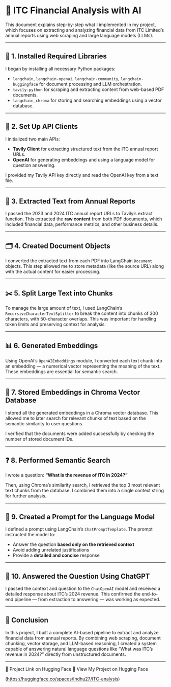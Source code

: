 
# 📄 ITC Financial Analysis with AI

This document explains step-by-step what I implemented in my project, which focuses on extracting and analyzing financial data from ITC Limited’s annual reports using web scraping and large language models (LLMs).

---

## 🔧 1. **Installed Required Libraries**

I began by installing all necessary Python packages:

* `langchain`, `langchain-openai`, `langchain-community`, `langchain-huggingface` for document processing and LLM orchestration.
* `tavily-python` for scraping and extracting content from web-based PDF documents.
* `langchain_chroma` for storing and searching embeddings using a vector database.

---

## 🔑 2. **Set Up API Clients**

I initialized two main APIs:

* **Tavily Client** for extracting structured text from the ITC annual report URLs.
* **OpenAI** for generating embeddings and using a language model for question answering.

I provided my Tavily API key directly and read the OpenAI key from a text file.

---

## 📄 3. **Extracted Text from Annual Reports**

I passed the 2023 and 2024 ITC annual report URLs to Tavily’s extract function. This extracted the **raw content** from both PDF documents, which included financial data, performance metrics, and other business details.

---

## 🗂️ 4. **Created Document Objects**

I converted the extracted text from each PDF into LangChain `Document` objects. This step allowed me to store metadata (like the source URL) along with the actual content for easier processing.

---

## ✂️ 5. **Split Large Text into Chunks**

To manage the large amount of text, I used LangChain’s `RecursiveCharacterTextSplitter` to break the content into chunks of 300 characters, with 50-character overlaps. This was important for handling token limits and preserving context for analysis.

---

## 📊 6. **Generated Embeddings**

Using OpenAI’s `OpenAIEmbeddings` module, I converted each text chunk into an embedding — a numerical vector representing the meaning of the text. These embeddings are essential for semantic search.

---

## 🧠 7. **Stored Embeddings in Chroma Vector Database**

I stored all the generated embeddings in a Chroma vector database. This allowed me to later search for relevant chunks of text based on the semantic similarity to user questions.

I verified that the documents were added successfully by checking the number of stored document IDs.

---

## ❓ 8. **Performed Semantic Search**

I wrote a question:
**“What is the revenue of ITC in 2024?”**

Then, using Chroma’s similarity search, I retrieved the top 3 most relevant text chunks from the database. I combined them into a single context string for further analysis.

---

## 💬 9. **Created a Prompt for the Language Model**

I defined a prompt using LangChain’s `ChatPromptTemplate`. The prompt instructed the model to:

* Answer the question **based only on the retrieved context**
* Avoid adding unrelated justifications
* Provide a **detailed and concise** response

---

## 🤖 10. **Answered the Question Using ChatGPT**

I passed the context and question to the `ChatOpenAI` model and received a detailed response about ITC’s 2024 revenue. This confirmed the end-to-end pipeline — from extraction to answering — was working as expected.

---


## 📘 Conclusion

In this project, I built a complete AI-based pipeline to extract and analyze financial data from annual reports. By combining web scraping, document chunking, vector storage, and LLM-based reasoning, I created a system capable of answering natural language questions like “What was ITC’s revenue in 2024?” directly from unstructured documents.

---

🤗 Project Link on Hugging Face
🔗 View My Project on Hugging Face

(https://huggingface.co/spaces/Indhu27/ITC-analysis)
